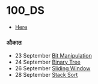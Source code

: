 # 100_DS

* [Here](https://www.geeksforgeeks.org/100-days-of-code-with-gfg-get-committed-to-a-challenge/)

### औकात 

* 23 September [Bit Manipulation](https://practice.geeksforgeeks.org/problems/count-total-set-bits-1587115620/1)
* 24 September [Binary Tree](https://practice.geeksforgeeks.org/problems/cb02d40f50b0113c47cd9036e5f340bb51b32289/1)
* 26 September [Sliding Window](https://practice.geeksforgeeks.org/problems/count-occurences-of-anagrams5839/1)
* 28 September [Stack Sort](https://practice.geeksforgeeks.org/problems/sort-a-stack/1)
